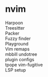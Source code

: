 # nvim

Harpoon  
Treesitter  
Packer  
Fuzzy finder  
Playground  
Vim remaps  
mbbill undotree  
plugin configs  
tpope vim-fugitive  
LSP setup  
